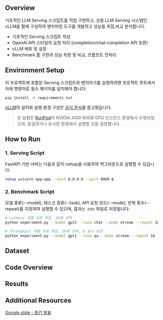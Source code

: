 ## Overview
기초적인 LLM Serving 스크립트를 직접 구현하고, 상용 LLM Serving 시스템인 vLLM을 함께 구성하여 벤치마킹 도구를 개발하고 성능을 측정,비교 분석합니다.

- 기초적인 Serving 스크립트 작성
- OpenAI API 스타일의 요청 처리 (completion/chat-completion API 호환)
- vLLM 배포 및 설정
- Benchmark 툴 구현과 성능 측정 및 비교, 프롬프트 전처리
 

## Environment Setup

이 프로젝트에 포함된 Serving 스크립트와 벤치마크를 실행하려면 프로젝트 루트에서 아래 명령어로 필수 패키지를 설치해야 합니다:

```pip install
pip install -r requirements.txt
```

[vLLM](https://github.com/vllm-project/vllm)의 설치와 실행 환경 구성은 [공식 문서](https://docs.vllm.ai/en/latest/getting_started/quickstart.html)를 참고했습니다.

> 본 실험은 [RunPod](https://www.runpod.io/)의 NVIDIA A100 80GB GPU 인스턴스 환경에서 수행되었으며, 동일하거나 유사한 환경에서 실행할 것을 권장합니다.

## How to Run

### 1. Serving Script

FastAPI 기반 서버는 다음과 같이 nohup을 사용하여 백그라운드로 실행할 수 있습니다:

```bash
nohup uvicorn app:app --host 0.0.0.0 --port 8000 &
```

### 2. Benchmark Script

모델 종류(--model), 태스크 종류(--task), API 요청 모드(--mode), 반복 횟수(--repeat)를 지정하여 실행할 수 있으며, 결과는 .csv 파일로 저장됩니다:

```bash
# Latency 계열 지표 측정, 10회 반복
python experiment.py --model gpt2 --task chat --mode stream --repeat 10

# Throughput 계열 지표 측정, 10회 반복, 8 동시 요청
python experiment.py --model gpt2 --task qa --mode stream --repeat 10 --throughput-only --parallel 8
```

## Dataset

## Code Overview

## Results

## Additional Resources
[Google slide - 중간 발표](https://docs.google.com/presentation/d/1dIXP-vJu0QszjQoBENqWEVvm_JJ5_WqBpWjJHkA5G68/edit?usp=sharing)
